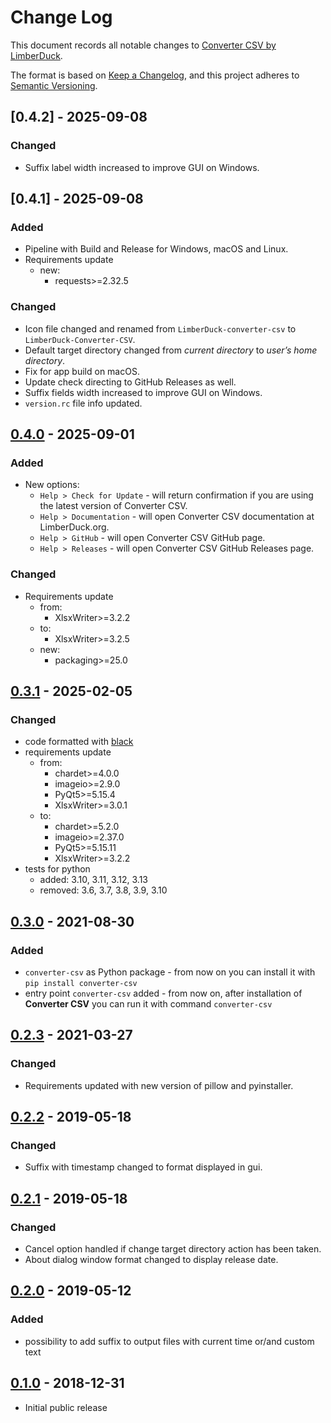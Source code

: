 # Change Log

This document records all notable changes to [Converter CSV by LimberDuck][1].

The format is based on [Keep a Changelog](https://keepachangelog.com/en/1.0.0/),
and this project adheres to [Semantic Versioning](https://semver.org/spec/v2.0.0.html).

## [0.4.2] - 2025-09-08

### Changed

- Suffix label width increased to improve GUI on Windows.

## [0.4.1] - 2025-09-08

### Added

- Pipeline with Build and Release for Windows, macOS and Linux.
- Requirements update
  - new:
    - requests>=2.32.5

### Changed

- Icon file changed and renamed from `LimberDuck-converter-csv` to `LimberDuck-Converter-CSV`.
- Default target directory changed from *current directory* to *user’s home directory*.
- Fix for app build on macOS.
- Update check directing to GitHub Releases as well.
- Suffix fields width increased to improve GUI on Windows.
- `version.rc` file info updated.

## [0.4.0] - 2025-09-01

### Added

- New options:
  - `Help > Check for Update` - will return confirmation if you are using the latest version of Converter CSV.
  - `Help > Documentation` - will open Converter CSV documentation at LimberDuck.org.
  - `Help > GitHub` - will open Converter CSV GitHub page.
  - `Help > Releases` - will open Converter CSV GitHub Releases page.

### Changed

- Requirements update
  - from:
    - XlsxWriter>=3.2.2
  - to:
    - XlsxWriter>=3.2.5
  - new:
    - packaging>=25.0

## [0.3.1] - 2025-02-05

### Changed

- code formatted with [black](https://black.readthedocs.io)
- requirements update
  - from:
    - chardet>=4.0.0
    - imageio>=2.9.0
    - PyQt5>=5.15.4
    - XlsxWriter>=3.0.1
  - to:
    - chardet>=5.2.0
    - imageio>=2.37.0
    - PyQt5>=5.15.11
    - XlsxWriter>=3.2.2
- tests for python
  - added: 3.10, 3.11, 3.12, 3.13
  - removed: 3.6, 3.7, 3.8, 3.9, 3.10

## [0.3.0] - 2021-08-30

### Added

- `converter-csv` as Python package - from now on you can install it with `pip install converter-csv`
- entry point `converter-csv` added - from now on, after installation of **Converter CSV** you can run it with command `converter-csv`


## [0.2.3] - 2021-03-27

### Changed

- Requirements updated with new version of pillow and pyinstaller.

## [0.2.2] - 2019-05-18

### Changed

- Suffix with timestamp changed to format displayed in gui.

## [0.2.1] - 2019-05-18

### Changed

- Cancel option handled if change target directory action has been taken.
- About dialog window format changed to display release date.


## [0.2.0] - 2019-05-12

### Added

- possibility to add suffix to output files with current time or/and custom text

## [0.1.0] - 2018-12-31

- Initial public release

[0.4.0]: https://github.com/LimberDuck/converter-csv/compare/v0.3.1...v0.4.0
[0.3.1]: https://github.com/LimberDuck/converter-csv/compare/v0.3.0...v0.3.1
[0.3.0]: https://github.com/LimberDuck/converter-csv/compare/v0.2.3...v0.3.0
[0.2.3]: https://github.com/LimberDuck/converter-csv/compare/v0.2.2...v0.2.3
[0.2.2]: https://github.com/LimberDuck/converter-csv/compare/v0.2.1...v0.2.2
[0.2.1]: https://github.com/LimberDuck/converter-csv/compare/v0.2.0...v0.2.1
[0.2.0]: https://github.com/LimberDuck/converter-csv/compare/v0.1.0...v0.2.0
[0.1.0]: https://github.com/LimberDuck/converter-csv/releases/tag/v0.1.0

[1]: https://github.com/LimberDuck/converter-csv